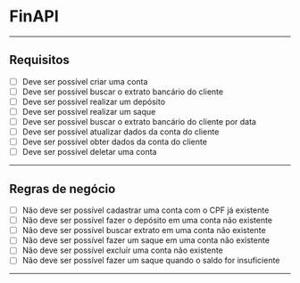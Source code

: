 # FinAPI

---

## Requisitos

- [ ] Deve ser possível criar uma conta
- [ ] Deve ser possível buscar o extrato bancário do cliente
- [ ] Deve ser possível realizar um depósito
- [ ] Deve ser possível realizar um saque
- [ ] Deve ser possível buscar o extrato bancário do cliente por data
- [ ] Deve ser possível atualizar dados da conta do cliente
- [ ] Deve ser possível obter dados da conta do cliente
- [ ] Deve ser possível deletar uma conta

---

## Regras de negócio

- [ ] Não deve ser possível cadastrar uma conta com o CPF já existente
- [ ] Não deve ser possível fazer o depósito em uma conta não existente
- [ ] Não deve ser possível buscar extrato em uma conta não existente
- [ ] Não deve ser possível fazer um saque em uma conta não existente
- [ ] Não deve ser possível excluír uma conta não existente
- [ ] Não deve ser possível fazer um saque quando o saldo for insuficiente

---
